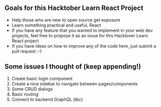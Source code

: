 ## Goals for this Hacktober Learn React Project

* Help those who are new to open source get exposure
* Learn something practical and useful, React
* If you have any feature that you wanted to implement in your web dev projects, feel free to propose it as an issue for this Hacktover Learn React project
* If you have ideas on how to improve any of the code here, just submit a pull request :-)

## Some issues I thought of (keep appending!)

1. Create basic login component 
2. Create a nice sidebar to navigate between pages/components
3. Some CRUD dialogs
4. Basic routing
5. Connect to backend GraphQL (tbc)
